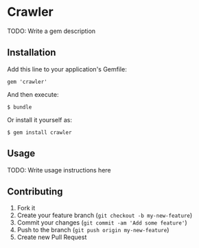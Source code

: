 # Crawler

TODO: Write a gem description

## Installation

Add this line to your application's Gemfile:

    gem 'crawler'

And then execute:

    $ bundle

Or install it yourself as:

    $ gem install crawler

## Usage

TODO: Write usage instructions here

## Contributing

1. Fork it
2. Create your feature branch (`git checkout -b my-new-feature`)
3. Commit your changes (`git commit -am 'Add some feature'`)
4. Push to the branch (`git push origin my-new-feature`)
5. Create new Pull Request
